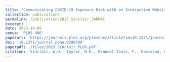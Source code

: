 ```yaml
---
title: "Communicating COVID-19 Exposure Risk with an Interactive Website Counteracts Risk Misestimation"
collection: publications
permalink: /publication/2023_Sinclair_JARMAC
excerpt: ''
date: 2023-10-05
venue: 'PLOS ONE'
paperurl: 'https://journals.plos.org/plosone/article?id=10.1371/journal.pone.0290708'
doi: '10.1371/journal.pone.0290708'
paperpdf: '/files/2023_Sinclair_PLOS.pdf'
citation: 'Sinclair, A.H., Taylor, M.K., Brandel-Tanis, F., Davidson, A., Chande, A.T., Rishishwar, L., Andris, C., Adcock, R.A., Weitz, J.S., Samanez-Larkin, G.R., and Beckett, S.J. (2023). Communicating COVID-19 Exposure Risk with an Interactive Website Counteracts Risk Misestimation. PLOS ONE. DOI: https://doi.org/10.1371/journal.pone.0290708'
---
```

